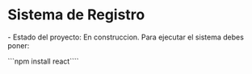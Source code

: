 <h1> Sistema de Registro</h1>
- Estado del proyecto: En construccion.
  Para ejecutar el sistema debes poner:

```npm install react````


